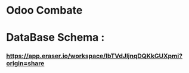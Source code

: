 # Odoo Combate

# DataBase Schema : 
### https://app.eraser.io/workspace/lbTVdJIjnqDQKkGUXpmi?origin=share
